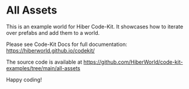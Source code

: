 # All Assets

This is an example world for Hiber Code-Kit. It showcases how to iterate over prefabs and add them to a world.

Please see Code-Kit Docs for full documentation:
https://hiberworld.github.io/codekit/

The source code is available at
https://github.com/HiberWorld/code-kit-examples/tree/main/all-assets

Happy coding!
